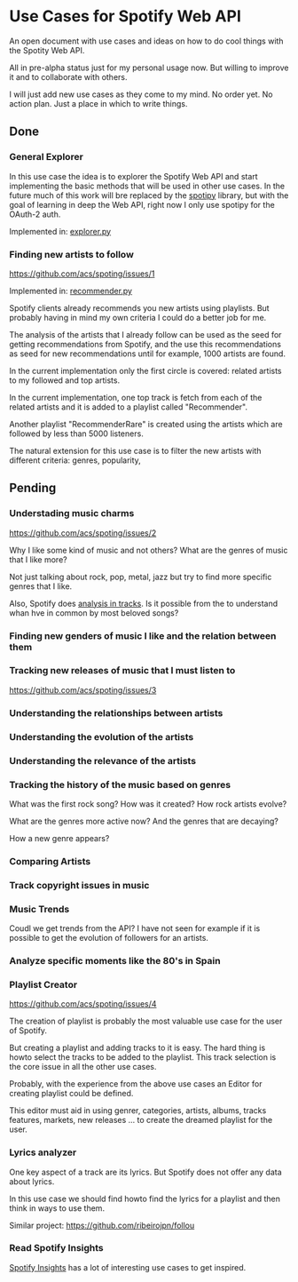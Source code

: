 # Use Cases for Spotify Web API

An open document with use cases and ideas on how to do cool things with the Spotity Web API.

All in pre-alpha status just for my personal usage now. But willing to improve it and to collaborate with others.

I will just add new use cases as they come to my mind. No order yet. No action plan. Just a place in which to write things.

## Done

### General Explorer

In this use case the idea is to explorer the Spotify Web API and start implementing the basic
methods that will be used in other use cases. In the future much of this work will bre
replaced by the [spotipy](https://github.com/plamere/spotipy) library, but with the goal of learning in deep the Web API,
right now I only use spotipy for the OAuth-2 auth.

Implemented in: [explorer.py](https://github.com/acs/spoting/blob/master/explorer/explorer.py) 


### Finding new artists to follow

https://github.com/acs/spoting/issues/1

Implemented in: [recommender.py](https://github.com/acs/spoting/blob/master/explorer/recommender.py) 

Spotify clients already recommends you new artists using playlists.
But probably having in mind my own criteria I could do a better job for me.

The analysis of the artists that I already follow can be used as the seed
for getting recommendations from Spotify, and the use this recommendations as
seed for new recommendations until for example, 1000 artists are found.

In the current implementation only the first circle is covered: related artists to my followed and top artists.

In the current implementation, one top track is fetch from each of the related artists
and it is added to a playlist called "Recommender".

Another playlist "RecommenderRare" is created using the artists which are followed by less than 5000 listeners.

The natural extension for this use case is to filter the new artists with different criteria: genres, popularity,  


## Pending

### Understading music charms

https://github.com/acs/spoting/issues/2

Why I like some kind of music and not others? What are the genres of music that I like more?

Not just talking about rock, pop, metal, jazz but try to find more specific genres that I like.

Also, Spotify does [analysis in tracks](https://developer.spotify.com/web-api/get-audio-analysis/). 
Is it possible from the to understand whan hve in common by most beloved songs? 


### Finding new genders of music I like and the relation between them

### Tracking new releases of music that I must listen to

https://github.com/acs/spoting/issues/3

### Understanding the relationships between artists

### Understanding the evolution of the artists

### Understanding the relevance of the artists

### Tracking the history of the music based on genres

What was the first rock song? How was it created? How rock artists evolve?

What are the genres more active now? And the genres that are decaying? 

How a new genre appears?

### Comparing Artists

### Track copyright issues in music

### Music Trends

Coudl we get trends from the API? I have not seen for example if it is possible 
to get the evolution of followers for an artists.

### Analyze specific moments like the 80's in Spain

### Playlist Creator

https://github.com/acs/spoting/issues/4

The creation of playlist is probably the most valuable use case for the user of Spotify.

But creating a playlist and adding tracks to it is easy. The hard thing is howto select
the tracks to be added to the playlist. This track selection is the core issue in all the other use cases.

Probably, with the experience from the above use cases an Editor for creating playlist could be defined.

This editor must aid in using genrer, categories, artists, albums, tracks features, 
markets, new releases ... to create the dreamed playlist for the user. 
  
### Lyrics analyzer

One key aspect of a track are its lyrics. But Spotify does not offer any data about lyrics.

In this use case we should find howto find the lyrics for a playlist and then think in ways to use them.

Similar project: https://github.com/ribeirojpn/follou  


### Read Spotify Insights 

[Spotify Insights](https://insights.spotify.com) has a lot of interesting use cases to get inspired.
